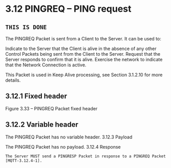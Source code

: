 # 3.12 PINGREQ – PING request

## `THIS IS DONE`

The PINGREQ Packet is sent from a Client to the Server. It can be used to:

Indicate to the Server that the Client is alive in the absence of any other Control Packets being sent from the Client to the Server.
Request that the Server responds to confirm that it is alive.
Exercise the network to indicate that the Network Connection is active.

This Packet is used in Keep Alive processing, see Section 3.1.2.10 for more details.

## 3.12.1 Fixed header

Figure 3.33 – 
PINGREQ Packet fixed header
 
## 3.12.2 Variable header

The PINGREQ Packet has no variable header.
3.12.3 Payload

The PINGREQ Packet has no payload.
3.12.4 Response

`The Server MUST send a PINGRESP Packet in response to a PINGREQ Packet [MQTT-3.12.4-1].`
